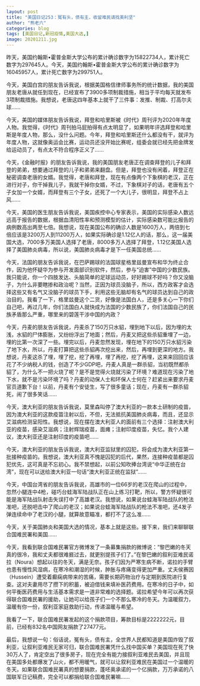 ```yaml
---
layout: post
title: "美国日记253：冤有头，债有主，收留难民请找美利坚"
author: "熊老六"
categories: blog
tags: [美国日记,新冠疫情,美国大选,]
image: 20201211.jpg
---
```

昨天，美国约翰斯•霍普金斯大学公布的累计确诊数字为15822734人，累计死亡数字为297645人。今天，美国约翰斯•霍普金斯大学公布的累计确诊数字为16045957人，累计死亡数字为299751人。

今天，美国白宫的朋友告诉我说，根据美国格信律师事务所的统计数据，我的美国朋友老唐从就任到现在，已经宣布了3900多项制裁措施，相当于平均每天就发布3项制裁措施。我想说，老唐这四年基本上就干了三件事：发推、制裁、打高尔夫球……

今天，美国的媒体朋友告诉我说，拜登和哈里斯被《时代》周刊评为2020年年度人物。我觉得，《时代》周刊拍马屁拍得有点太明显了，如果明年评选拜登和哈里斯是年度人物，那么，没什么问题。今年，拜登和哈里斯还什么都没有干，就评为年度人物，这就像奥运会比赛，运动员还没开始比赛呢，组委会就已经先把金牌发给运动员了，有点太不符合程序正义了……

今天，《金融时报》的朋友告诉我说，我的美国朋友老唐正在调查拜登的儿子和拜登的弟弟，想要通过拜登的儿子和弟弟来翻盘。但是，拜登也没有闲着，拜登正在秘密调查老唐的女婿。我觉得，老唐和拜登，现在有点像两个下象棋的老汉，正在进行对子，你干掉我儿子，我就干掉你女婿，不过，下象棋对子的话，老唐有五个子女加一个女婿，而拜登有三个子女，还死了一个大儿子，很明显，拜登不占上风……

今天，美国的医生朋友告诉我说，美国疾控中心专家表示，美国的实际感染人数远远高于报告的数据，根据血清阳性率和预测模型的估计，实际感染数可能比报告的病例数高出两至七倍。我想说，现在美国公布的确诊人数是1600万人，两倍到七倍应该是3200万人到11200万人，如果实际确诊是1.12亿人的话，那么，这一届美国大选，7000多万美国人选择了老唐，8000多万人选择了拜登，1.12亿美国人选择了美国肺炎病毒，所以说，美国肺炎病毒才是下一任美国总统……

今天，法国的朋友告诉我说，在巴萨踢球的法国球星格里兹曼宣布和华为终止合作，因为他怀疑华为参与开发面部识别软件，然后，参与“迫害”中国的少数民族。我只能说，你一个四肢发达、头脑简单的足球运动员，好好踢球不好吗？你又没脑子，为什么非要瞎掺和政治呢？当然，正因为球员没脑子，所以，西方政客才会选择这些又有名气又没脑子的球员下手，利用这些无脑却有名气的球员达到自己的政治目的。我看了一下，格里兹曼这个二货，好像是法国白人，还是多关心一下你们自己吧，再过几年，你们法国白人就快成为法国的少数民族了，你们法国自己的民族矛盾那么严重，哪里来的碧莲干涉中国的内政？

今天，丹麦的朋友告诉我说，丹麦杀了150万只水貂，埋到地下以后，因为埋的太浅，水貂的尸体膨胀，又纷纷浮出了地面；然后，丹麦又把这些杀貂重埋了一边，埋的比第一次深了一些。埋完以后，丹麦忽然发现，埋在地下的150万只水貂污染了地下水，所以，丹麦打算把这些杀貂再次挖出来，然后，再埋到更深的地方。我想说，丹麦这杀了埋，埋了挖，挖了再埋，埋了再挖，挖了再埋，这来来回回应该花了不少纳税人的钱，创造了不少GDP吧，丹麦人真是一群杀貂，当初既然都杀貂了，为什么不一把火烧了呢？是不是觉得火烧就污染了环境？难道现在污染了地下水，就不是污染环境了吗？丹麦的动保人士和环保人士何在？赶紧出来要求丹麦官员道歉下台！以前，丹麦有个安徒生，写了很多童话；现在，丹麦有一群杀貂死，闹了很多笑话……

今天，澳大利亚的朋友告诉我说，莫里森叫停了澳大利亚的一款本土研制的疫苗，因为澳大利亚的这款疫苗注射以后，不但，无法抵抗美国肺炎病毒，而且，还显示艾滋病检测呈阳性。我想说，现在摆在澳大利亚人的面前有三个选择：注射澳大利亚的疫苗，感染艾滋病；注射辉瑞疫苗，面瘫；注射印度疫苗，失忆。我个人建议，澳大利亚还是注射印度的疫苗吧……

今天，澳大利亚的朋友告诉我说，澳大利亚监狱里的囚犯，将会成为澳大利亚第一批接种疫苗的。我想说，澳大利亚真不愧是囚犯的后代，果然，连接种疫苗都是囚犯优先，这可真是不忘初心。我不禁想起，以前公知吹捧台湾说“中华正统在台湾”，现在可以送给澳大利亚一句话“澳大利亚正统在监狱”……

今天，中国台湾省的朋友告诉我说，高雄市的一位66岁的老汉在爬山的过程中，忽然小腿连中4枪，碰巧台蛙海军陆战队正在山上练习打靶，所以，警方怀疑很可能是海军陆战队射击失误打中了高雄老汉。我想说，如果说台蛙海军陆战队的枪法准吧，还脱吧击中了爬山的老汉；如果说台蛙海军陆战队的枪法不准吧，还4发子弹连续命中了老汉的小腿，就算故意瞄准，都打不了这么准……

今天，关于美国肺炎和美国大选的情况，基本上就是这些。接下来，我们来聊聊联合国难民署和美国……

今天，我看到联合国难民署官方微博发了一条募集捐款的微博说：“黎巴嫩的冬天真的很冷，我和丈夫都很难捱过去，就更别提孩子们了。”在黎巴嫩的叙利亚难民诺拉（Noura）想起以往的冬天，满是无奈。孩子们因为严寒生病不断，诺拉的手臂也患有慢性风湿病，在寒冷和潮湿的时候，肿胀与疼痛变得更加严重。丈夫侯赛因（Hussein）遭受着癫痫病带来的苦痛，需要长期药物治疗与定期到医院进行复查。这对夫妻用尽了攒下的积蓄，被迫借钱来填补医药费用。在寒冷的日子中，如何平衡医药费用与生活基本需求是一道非常难的选择题。诺拉希望今年可以再次获得联合国难民署的援助，让她可以给孩子们一个不那么寒冷的冬天。为温暖叙力，温暖有你一份，叙利亚家庭救助行动，传递温暖与希望。

我看了一下，联合国难民署发起的这个捐款项目，筹款目标是2222222元，目前，已经有832名中国网友捐款了27477元。

最后，我想说一句：俗话说，冤有头，债有主，全世界人民都知道是美国炸毁了叙利亚，让叙利亚难民无家可归，联合国难民署凭什么找中国买单？美国现在死了快30万人了，肯定空出了很多房子，现在完全有能力接叙利亚难民去美国，并且现在美国多处都爆发了山火，都不用暖气，就可以让叙利亚难民在美国过一个温暖的冬天。如果联合国难民署真的想要捐款，蓬呸奥承诺的一个亿捐款，万万承诺的八国联军日记稿费，完全可以都捐给联合国难民署嘛……​​​​